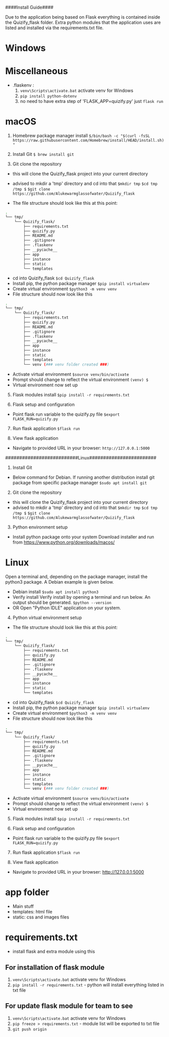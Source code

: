 ####Install Guide####

Due to the application being based on Flask everything is contained inside the Quizify_flask folder. Extra python modules that the application uses are listed and installed via the requirements.txt file. 

# Windows

# Miscellaneous
- .flaskenv : 
    1. `venv\Scripts\activate.bat` activate venv for Windows
    2. `pip install python-dotenv`
    3. no need to have extra step of 'FLASK_APP=quizify.py' just `flask run`


# macOS

1. Homebrew package manager install
`$/bin/bash -c "$(curl -fsSL https://raw.githubusercontent.com/Homebrew/install/HEAD/install.sh)"`

2. Install Git
 `$ brew install git`

3. Git clone the repository
- this will clone the Quizify_flask project into your current directory
- advised to mkdir a 'tmp' directory and cd into that
`$mkdir tmp`
`$cd tmp`
`/tmp $`
`$git clone https://github.com/Alukewarmglassofwater/Quizify_flask`

- The file structure should look like this at this point:
```bash
.
└── tmp/
    └── Quizify_flask/
        ├── requirements.txt 
        ├── quizify.py 
        ├── README.md
        ├── .gitignore
        ├── .flaskenv
        ├── __pycache__
        ├── app
        ├── instance
        ├── static
        └── templates
```
- cd into Quizify_flask
`$cd Quizify_flask`
- Install pip, the python package manager
`$pip install virtualenv`
- Create virtual environment
`$python3 -m venv venv`
- File structure should now look like this
```bash
.
└── tmp/
    └── Quizify_flask/
        ├── requirements.txt 
        ├── quizify.py 
        ├── README.md
        ├── .gitignore
        ├── .flaskenv
        ├── __pycache__
        ├── app
        ├── instance
        ├── static
        ├── templates
        └── venv (### venv folder created ###)
```
- Activate virtual environment
`$source venv/bin/activate`
- Prompt should change to reflect the virtual environment
`(venv) $`
- Virtual environment now set up
 
5. Flask modules install
`$pip install -r requirements.txt`

6. Flask setup and configuration
- Point flask run variable to the quizify.py file
`$export FLASK_RUN=quizify.py`

7. Run flask application
`$flask run`

8. View flask application
- Navigate to provided URL in your browser: 
`http://127.0.0.1:5000`

##########################Linux########################

1. Install Git
- Below command for Debian. If running another distribution install git package from specific package manager
`$sudo apt install git`

2. Git clone the repository
- this will clone the Quizify_flask project into your current directory
- advised to mkdir a 'tmp' directory and cd into that
`$mkdir tmp`
`$cd tmp`
`/tmp $`
`$git clone https://github.com/Alukewarmglassofwater/Quizify_flask`

3. Python environment setup
- Install python package onto your system
Download installer and run from https://www.python.org/downloads/macos/

# Linux
Open a terminal and, depending on the package manager, install the python3 package. A Debian example is given below.
- Debian install
`$sudo apt install python3`
- Verify install
Verify install by opening a terminal and run below. An output should be generated. 
`$python --version`
- OR
Open "Python IDLE" application on your system.

4. Python virtual environment setup

- The file structure should look like this at this point:
```bash
.
└── tmp/
    └── Quizify_flask/
        ├── requirements.txt 
        ├── quizify.py 
        ├── README.md
        ├── .gitignore
        ├── .flaskenv
        ├── __pycache__
        ├── app
        ├── instance
        ├── static
        └── templates
```
- cd into Quizify_flask
`$cd Quizify_flask`
- Install pip, the python package manager
`$pip install virtualenv`
- Create virtual environment
`$python3 -m venv venv`
- File structure should now look like this
```bash
.
└── tmp/
    └── Quizify_flask/
        ├── requirements.txt 
        ├── quizify.py 
        ├── README.md
        ├── .gitignore
        ├── .flaskenv
        ├── __pycache__
        ├── app
        ├── instance
        ├── static
        ├── templates
        └── venv (### venv folder created ###)
```
- Activate virtual environment
`$source venv/bin/activate`
- Prompt should change to reflect the virtual environment
`(venv) $`
- Virtual environment now set up

5. Flask modules install
`$pip install -r requirements.txt`

6. Flask setup and configuration
- Point flask run variable to the quizify.py file
`$export FLASK_RUN=quizify.py`

7. Run flask application
`$flask run`

8. View flask application
- Navigate to provided URL in your browser: 
http://127.0.0.1:5000


# app folder
- Main stuff
- templates: html file
- static: css and images files

# requirements.txt
- install flask and extra module using this
## For installation of flask module
1. `venv\Scripts\activate.bat` activate venv for Windows
2. `pip install -r requirements.txt` - python will install everything listed in txt file

## For update flask module for team to see
1. `venv\Scripts\activate.bat` activate venv for Windows
2. `pip freeze > requirements.txt` - module list will be exported to txt file
3. `git push origin`


